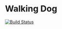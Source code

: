 Walking Dog
====
[![Build Status](https://travis-ci.org/paoesco/walkingdog.svg?branch=master)](https://travis-ci.org/paoesco/walkingdog)
